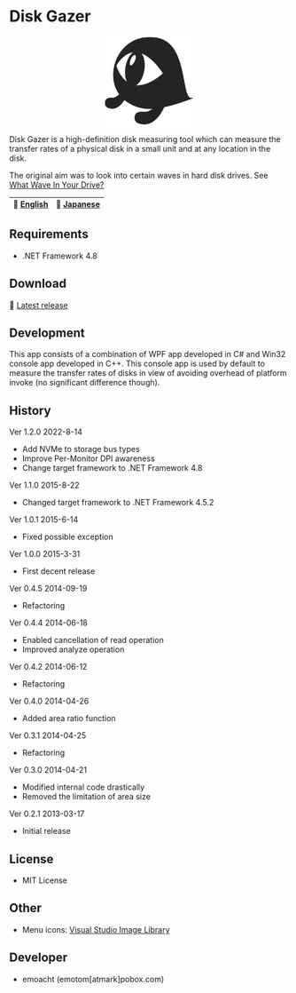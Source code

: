 ﻿# Disk Gazer

<div align="center"><img src="docs/images/gazer.svg" width=160 height=160></div>

Disk Gazer is a high-definition disk measuring tool which can measure the transfer rates of a physical disk in a small unit and at any location in the disk.

The original aim was to look into certain waves in hard disk drives. See [What Wave In Your Drive?](http://emoacht.github.io/DiskGazer/)

:book: [English](https://emoacht.github.io/DiskGazer/readme_en.html) | :book: [Japanese](https://emoacht.github.io/DiskGazer/readme_jp.html)
-|-

## Requirements

 * .NET Framework 4.8

## Download

:floppy_disk: [Latest release](https://github.com/emoacht/DiskGazer/releases/latest) 

## Development

This app consists of a combination of WPF app developed in C# and Win32 console app developed in C++. This console app is used by default to measure the transfer rates of disks in view of avoiding overhead of platform invoke (no significant difference though).

## History

Ver 1.2.0 2022-8-14

 - Add NVMe to storage bus types
 - Improve Per-Monitor DPI awareness
 - Change target framework to .NET Framework 4.8 

Ver 1.1.0 2015-8-22

 - Changed target framework to .NET Framework 4.5.2

Ver 1.0.1 2015-6-14

 - Fixed possible exception

Ver 1.0.0 2015-3-31

 - First decent release

Ver 0.4.5 2014-09-19

 - Refactoring

Ver 0.4.4 2014-06-18

 - Enabled cancellation of read operation
 - Improved analyze operation

Ver 0.4.2 2014-06-12

 - Refactoring

Ver 0.4.0 2014-04-26

 - Added area ratio function

Ver 0.3.1 2014-04-25

 - Refactoring

Ver 0.3.0 2014-04-21

 - Modified internal code drastically
 - Removed the limitation of area size

Ver 0.2.1 2013-03-17

 - Initial release

## License

 - MIT License

## Other

 - Menu icons: [Visual Studio Image Library](https://docs.microsoft.com/en-us/visualstudio/designers/the-visual-studio-image-library)

## Developer

 - emoacht (emotom[atmark]pobox.com)
 